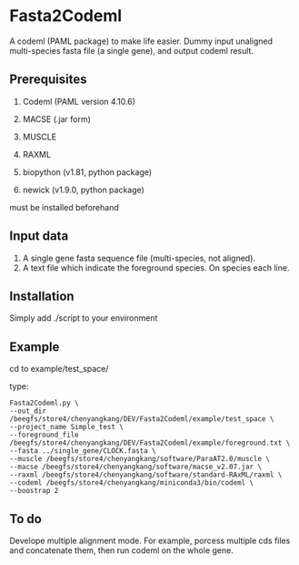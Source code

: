 # Fasta2Codeml
A codeml (PAML package) to make life easier. Dummy input unaligned multi-species fasta file (a single gene), and output codeml result.

## Prerequisites
1. Codeml (PAML version 4.10.6)
2. MACSE (.jar form)
3. MUSCLE
4. RAXML

5. biopython (v1.81, python package)
6. newick (v1.9.0, python package)

must be installed beforehand

## Input data
1. A single gene fasta sequence file (multi-species, not aligned).
2. A text file which indicate the foreground species. On species each line.


## Installation
Simply add ./script to your environment

## Example
cd to example/test_space/

type:
```
Fasta2Codeml.py \
--out_dir /beegfs/store4/chenyangkang/DEV/Fasta2Codeml/example/test_space \
--project_name Simple_test \
--foreground_file /beegfs/store4/chenyangkang/DEV/Fasta2Codeml/example/foreground.txt \
--fasta ../single_gene/CLOCK.fasta \
--muscle /beegfs/store4/chenyangkang/software/ParaAT2.0/muscle \
--macse /beegfs/store4/chenyangkang/software/macse_v2.07.jar \
--raxml /beegfs/store4/chenyangkang/software/standard-RAxML/raxml \
--codeml /beegfs/store4/chenyangkang/miniconda3/bin/codeml \
--boostrap 2

```

## To do
Develope multiple alignment mode. For example, porcess multiple cds files and concatenate them, then run codeml on the whole gene.
